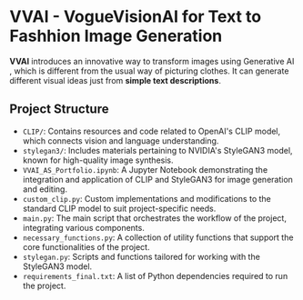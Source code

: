 # VVAI - VogueVisionAI for Text to Fashhion Image Generation

**VVAI** introduces an innovative way to transform images using Generative AI , which is different from the usual way of picturing clothes. It can generate different visual ideas just from **simple text descriptions**. 

 
## Project Structure

- `CLIP/`: Contains resources and code related to OpenAI's CLIP model, which connects vision and language understanding.
- `stylegan3/`: Includes materials pertaining to NVIDIA's StyleGAN3 model, known for high-quality image synthesis.
- `VVAI_AS_Portfolio.ipynb`: A Jupyter Notebook demonstrating the integration and application of CLIP and StyleGAN3 for image generation and editing.
- `custom_clip.py`: Custom implementations and modifications to the standard CLIP model to suit project-specific needs.
- `main.py`: The main script that orchestrates the workflow of the project, integrating various components.
- `necessary_functions.py`: A collection of utility functions that support the core functionalities of the project.
- `stylegan.py`: Scripts and functions tailored for working with the StyleGAN3 model.
- `requirements_final.txt`: A list of Python dependencies required to run the project.
